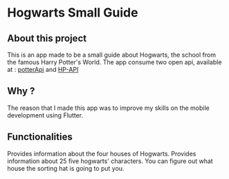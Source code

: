 # Hogwarts Small Guide

## About this project

This is an app made to be a small guide about Hogwarts, the school from the famous Harry Potter's World.
The app consume two open api, available at : [potterApi](https://www.potterapi.com) and [HP-API](http://hp-api.herokuapp.com)

## Why ?

The reason that I made this app was to improve my skills on the mobile development using Flutter.

## Functionalities

Provides information about the four houses of Hogwarts.
Provides information about 25 five hogwarts' characters.
You can figure out what house the sorting hat is going to put you.
